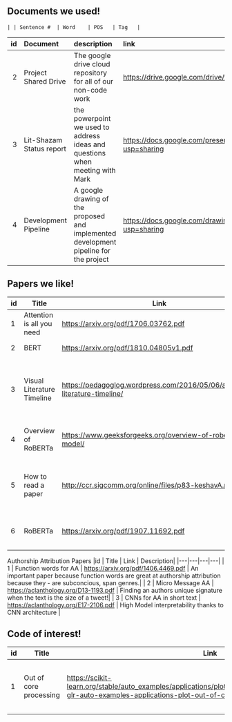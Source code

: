 ## Documents we used!

    | | Sentence #  | Word    | POS   | Tag   |

| id | Document     | description | link |
|---:|:-------------|:------------|:------|
| 2 | Project Shared Drive | The google drive cloud repository for all of our non-code work | https://drive.google.com/drive/folders/1x0v5jpTWA9mk2K9WgjXEYvZ7t877OsPd?usp=sharing |
| 3 | Lit-Shazam Status report | the powerpoint we used to address ideas and questions when meeting with Mark | https://docs.google.com/presentation/d/1LZcgV0HZ5oSkdv_Y_m6WQXlBxWf5CRCEUZxKQ0Gj6Wc/edit?usp=sharing | 
| 4 | Development Pipeline | A google drawing of the proposed and implemented development pipeline for the project | https://docs.google.com/drawings/d/1N66EwyiHsmB4gy-E9-8KOX7ZH0S2BiEy9yVOcrLUx44/edit?usp=sharing |



## Papers we like!

|id | Title | Link | Description|
|---|---|---|---|
| 1 | Attention is all you need | https://arxiv.org/pdf/1706.03762.pdf | The transformer paper |
| 2 | BERT | https://arxiv.org/pdf/1810.04805v1.pdf | The BERT paper|
| 3 | Visual Literature Timeline | https://pedagoglog.wordpress.com/2016/05/06/american-literature-timeline/ | A peer through time to base our authors and their temporal relationships | 
| 4 | Overview of RoBERTa| https://www.geeksforgeeks.org/overview-of-roberta-model/ | Roberta is a better trained BERT model|
| 5 | How to read a paper | http://ccr.sigcomm.org/online/files/p83-keshavA.pdf | A good guide on reading all these papers we like| 
| 6 | RoBERTa | https://arxiv.org/pdf/1907.11692.pdf | The RoBERTa paper - a better BERT| 

Authorship Attribution Papers
|id | Title | Link | Description|
|---|---|---|---|
| 1 | Function words for AA | https://arxiv.org/pdf/1406.4469.pdf | An important paper because function words are great at authorship attribution because they - are subconcious, span genres.|
| 2 | Micro Message AA | https://aclanthology.org/D13-1193.pdf | Finding an authors unique signature when the text is the size of a tweet!| 
| 3 | CNNs for AA in short text | https://aclanthology.org/E17-2106.pdf | High Model interpretability thanks to CNN architecture | 



## Code of interest!

|id | Title | Link | Description|
|---|---|---|---|
| 1 | Out of core processing | https://scikit-learn.org/stable/auto_examples/applications/plot_out_of_core_classification.html#sphx-glr-auto-examples-applications-plot-out-of-core-classification-py | when text can't fit into memory or new words are found in a corpus |

